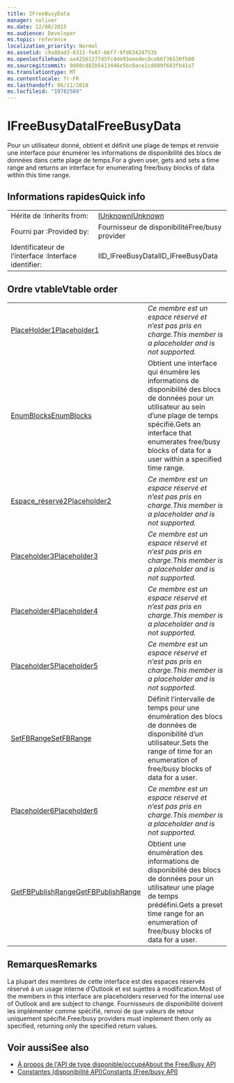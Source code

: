 ```yaml
---
title: IFreeBusyData
manager: soliver
ms.date: 12/08/2015
ms.audience: Developer
ms.topic: reference
localization_priority: Normal
ms.assetid: c9a80ad3-6311-fe07-b6f7-9fd63424753b
ms.openlocfilehash: aa42561277d5fc4de93eeedec8ceb6f36530fb80
ms.sourcegitcommit: 9d60cd82b5413446e5bc8ace2cd689f683fb41a7
ms.translationtype: MT
ms.contentlocale: fr-FR
ms.lasthandoff: 06/11/2018
ms.locfileid: "19782589"
---
```

# <a name="ifreebusydata"></a><span data-ttu-id="0685d-102">IFreeBusyData</span><span class="sxs-lookup"><span data-stu-id="0685d-102">IFreeBusyData</span></span>

<span data-ttu-id="0685d-103">Pour un utilisateur donné, obtient et définit une plage de temps et renvoie une interface pour énumérer les informations de disponibilité des blocs de données dans cette plage de temps.</span><span class="sxs-lookup"><span data-stu-id="0685d-103">For a given user, gets and sets a time range and returns an interface for enumerating free/busy blocks of data within this time range.</span></span>
  
## <a name="quick-info"></a><span data-ttu-id="0685d-104">Informations rapides</span><span class="sxs-lookup"><span data-stu-id="0685d-104">Quick info</span></span>

|||
|:-----|:-----|
|<span data-ttu-id="0685d-105">Hérite de :</span><span class="sxs-lookup"><span data-stu-id="0685d-105">Inherits from:</span></span>  <br/> |[<span data-ttu-id="0685d-106">IUnknown</span><span class="sxs-lookup"><span data-stu-id="0685d-106">IUnknown</span></span>](http://msdn.microsoft.com/library/33f1d79a-33fc-4ce5-a372-e08bda378332%28Office.15%29.aspx) <br/> |
|<span data-ttu-id="0685d-107">Fourni par :</span><span class="sxs-lookup"><span data-stu-id="0685d-107">Provided by:</span></span>  <br/> |<span data-ttu-id="0685d-108">Fournisseur de disponibilité</span><span class="sxs-lookup"><span data-stu-id="0685d-108">Free/busy provider</span></span>  <br/> |
|<span data-ttu-id="0685d-109">Identificateur de l’interface :</span><span class="sxs-lookup"><span data-stu-id="0685d-109">Interface identifier:</span></span>  <br/> |<span data-ttu-id="0685d-110">IID_IFreeBusyData</span><span class="sxs-lookup"><span data-stu-id="0685d-110">IID_IFreeBusyData</span></span>  <br/> |
   
## <a name="vtable-order"></a><span data-ttu-id="0685d-111">Ordre vtable</span><span class="sxs-lookup"><span data-stu-id="0685d-111">Vtable order</span></span>

|||
|:-----|:-----|
|[<span data-ttu-id="0685d-112">PlaceHolder1</span><span class="sxs-lookup"><span data-stu-id="0685d-112">Placeholder1</span></span>](ifreebusydata-placeholder1.md) <br/> | <span data-ttu-id="0685d-113">*Ce membre est un espace réservé et n’est pas pris en charge.*</span><span class="sxs-lookup"><span data-stu-id="0685d-113">*This member is a placeholder and is not supported.*</span></span>  <br/> |
|[<span data-ttu-id="0685d-114">EnumBlocks</span><span class="sxs-lookup"><span data-stu-id="0685d-114">EnumBlocks</span></span>](ifreebusydata-enumblocks.md) <br/> |<span data-ttu-id="0685d-115">Obtient une interface qui énumère les informations de disponibilité des blocs de données pour un utilisateur au sein d’une plage de temps spécifié.</span><span class="sxs-lookup"><span data-stu-id="0685d-115">Gets an interface that enumerates free/busy blocks of data for a user within a specified time range.</span></span>  <br/> |
|[<span data-ttu-id="0685d-116">Espace_réservé2</span><span class="sxs-lookup"><span data-stu-id="0685d-116">Placeholder2</span></span>](ifreebusydata-placeholder2.md) <br/> | <span data-ttu-id="0685d-117">*Ce membre est un espace réservé et n’est pas pris en charge.*</span><span class="sxs-lookup"><span data-stu-id="0685d-117">*This member is a placeholder and is not supported.*</span></span>  <br/> |
|[<span data-ttu-id="0685d-118">Placeholder3</span><span class="sxs-lookup"><span data-stu-id="0685d-118">Placeholder3</span></span>](ifreebusydata-placeholder3.md) <br/> | <span data-ttu-id="0685d-119">*Ce membre est un espace réservé et n’est pas pris en charge.*</span><span class="sxs-lookup"><span data-stu-id="0685d-119">*This member is a placeholder and is not supported.*</span></span>  <br/> |
|[<span data-ttu-id="0685d-120">Placeholder4</span><span class="sxs-lookup"><span data-stu-id="0685d-120">Placeholder4</span></span>](ifreebusydata-placeholder4.md) <br/> | <span data-ttu-id="0685d-121">*Ce membre est un espace réservé et n’est pas pris en charge.*</span><span class="sxs-lookup"><span data-stu-id="0685d-121">*This member is a placeholder and is not supported.*</span></span>  <br/> |
|[<span data-ttu-id="0685d-122">Placeholder5</span><span class="sxs-lookup"><span data-stu-id="0685d-122">Placeholder5</span></span>](ifreebusydata-placeholder5.md) <br/> | <span data-ttu-id="0685d-123">*Ce membre est un espace réservé et n’est pas pris en charge.*</span><span class="sxs-lookup"><span data-stu-id="0685d-123">*This member is a placeholder and is not supported.*</span></span>  <br/> |
|[<span data-ttu-id="0685d-124">SetFBRange</span><span class="sxs-lookup"><span data-stu-id="0685d-124">SetFBRange</span></span>](ifreebusydata-setfbrange.md) <br/> |<span data-ttu-id="0685d-125">Définit l’intervalle de temps pour une énumération des blocs de données de disponibilité d’un utilisateur.</span><span class="sxs-lookup"><span data-stu-id="0685d-125">Sets the range of time for an enumeration of free/busy blocks of data for a user.</span></span>  <br/> |
|[<span data-ttu-id="0685d-126">Placeholder6</span><span class="sxs-lookup"><span data-stu-id="0685d-126">Placeholder6</span></span>](ifreebusydata-placeholder6.md) <br/> | <span data-ttu-id="0685d-127">*Ce membre est un espace réservé et n’est pas pris en charge.*</span><span class="sxs-lookup"><span data-stu-id="0685d-127">*This member is a placeholder and is not supported.*</span></span>  <br/> |
|[<span data-ttu-id="0685d-128">GetFBPublishRange</span><span class="sxs-lookup"><span data-stu-id="0685d-128">GetFBPublishRange</span></span>](ifreebusydata-getfbpublishrange.md) <br/> |<span data-ttu-id="0685d-129">Obtient une énumération des informations de disponibilité des blocs de données pour un utilisateur une plage de temps prédéfini.</span><span class="sxs-lookup"><span data-stu-id="0685d-129">Gets a preset time range for an enumeration of free/busy blocks of data for a user.</span></span>  <br/> |
   
## <a name="remarks"></a><span data-ttu-id="0685d-130">Remarques</span><span class="sxs-lookup"><span data-stu-id="0685d-130">Remarks</span></span>

<span data-ttu-id="0685d-131">La plupart des membres de cette interface est des espaces réservés réservé à un usage interne d’Outlook et est sujettes à modification.</span><span class="sxs-lookup"><span data-stu-id="0685d-131">Most of the members in this interface are placeholders reserved for the internal use of Outlook and are subject to change.</span></span> <span data-ttu-id="0685d-132">Fournisseurs de disponibilité doivent les implémenter comme spécifié, renvoi de que valeurs de retour uniquement spécifié.</span><span class="sxs-lookup"><span data-stu-id="0685d-132">Free/busy providers must implement them only as specified, returning only the specified return values.</span></span>
  
## <a name="see-also"></a><span data-ttu-id="0685d-133">Voir aussi</span><span class="sxs-lookup"><span data-stu-id="0685d-133">See also</span></span>

- [<span data-ttu-id="0685d-134">À propos de l'API de type disponible/occupé</span><span class="sxs-lookup"><span data-stu-id="0685d-134">About the Free/Busy API</span></span>](about-the-free-busy-api.md)
- [<span data-ttu-id="0685d-135">Constantes (disponibilité API)</span><span class="sxs-lookup"><span data-stu-id="0685d-135">Constants (Free/busy API)</span></span>](constants-free-busy-api.md)

